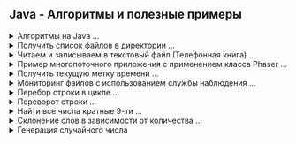 ## Java - Алгоритмы и полезные примеры

<details><summary>Алгоритмы на Java ...</summary>

> <details><summary>Пузырьковая сортировка.</summary>
>
> Сортировка пузырьком — один из самых известных алгоритмов сортировки. Здесь нужно последовательно сравнивать значения
> соседних элементов и менять числа местами, если предыдущее оказывается больше последующего. Таким образом элементы с
> большими значениями оказываются в конце списка, а с меньшими остаются в начале.
>
> Этот алгоритм считается учебным и почти не применяется на практике из-за низкой эффективности: он медленно работает на
> тестах, в которых маленькие элементы (их называют «черепахами») стоят в конце массива. Однако на нём основаны многие
> другие методы, например, шейкерная сортировка и сортировка расчёской.
>
> ![image info](./src/algorithms/bubbleSort.gif)
>
> ![image info](./src/algorithms/bubbleSortO.jpg)
>
> ```java
> package algorithms;
> 
> import java.util.Arrays;
>
> public class BubbleSortExample {
>
>   public static void main(String[] args) {
>        int[] arrays = genarateIntArrays(10);
>        System.out.println("Пузырьковая сортировка.");
>        System.out.println("Исходный массив: " + Arrays.toString(arrays));
>        System.out.println("Отсортированный: " + Arrays.toString(bubbleSort(arrays)));
>    }
>
>    /**
>     * Метод генерации неупорядоченного массива с указанием размерности в аргументе
>     */
>    private static int[] genarateIntArrays(int len) {
>
>        int[] arrRandom = new int[len];
>        for (int i = 0; i < arrRandom.length; i++) {
>            arrRandom[i] = (int) (i + Math.random() * 10);
>        }
>        return arrRandom;
>    }
>
>    /**
>     * Метод сортировки Пузырьком с аргументом типа целочисленный массив
>     */
>    private static int[] bubbleSort(int[] intArrays) {
>        int k;
>        for (int i = 0; i < intArrays.length; i++) {
>            for (int j = i + 1; j < intArrays.length; j++) {
>                if (intArrays[i] > intArrays[j]) {
>                    k = intArrays[j];
>                    intArrays[j] = intArrays[i];
>                    intArrays[i] = k;
>                }
>            }
>        }
>        return intArrays;
>    }
> }
>
> /* --------------------------------------------------
> Пузырьковая сортировка.
> Исходный массив: [1, 7, 6, 12, 7, 7, 6, 8, 15, 17]
> Отсортированный: [1, 6, 6, 7, 7, 7, 8, 12, 15, 17]
>
> */
> 
> ```
>
> [BubbleSortExample.java](./src/algorithms/BubbleSortExample.java "https://github.com/aykononov/JavaExamples/tree/main/src/algorithms/BubbleSortExample.java")
>
> </details>
>
> <details><summary>Сортировка перемешиванием (Шейкерная сортировка).</summary>
>
> Шейкерная сортировка отличается от пузырьковой тем, что она двунаправленная: алгоритм перемещается сначала слева
> направо, затем справа налево.
>
> ![image info](./src/algorithms/shakerSort.gif)
>
> ![image info](./src/algorithms/shakerSortO.jpg)
>
> ```java
> package algorithms;
>
> import java.util.Arrays;
>
> public class ShakerSortExample {
>
>    public static void main(String[] args) {
>        int[] arrays = newArrsRandom(10);
>        System.out.println("Шейкерная сортировка.");
>        System.out.println("Исходный массив: " + Arrays.toString(arrays));
>        System.out.println("Отсортированный: " + Arrays.toString(shakerSort(arrays)));
>    }
>
>    /**
>     * Метод генерации неупорядоченного массива с указанием размерности в аргументе
>     */
>    private static int[] newArrsRandom(int len) {
>        int[] arrRandom = new int[len];
>        for (int i = 0; i < arrRandom.length; i++) {
>            arrRandom[i] = (int) (i + Math.random() * 10);
>        }
>        return arrRandom;
>    }
>
>    /**
>     * Метод Шейкерной сортировки с аргументом типа целочисленный массив
>     */
>    private static int[] shakerSort(int[] A) {
>        boolean swapped;
>        do {
>            swapped = false;
>            for (int i = 0; i <= A.length - 2; i++) {
>                if (A[i] > A[i + 1]) {
>                    //проверяем, находятся ли два элемента в нерпавильном порядке
>                    int temp = A[i];
>                    A[i] = A[i + 1];
>                    A[i + 1] = temp;
>                    swapped = true;
>                }
>            }
>            if (!swapped) {
>                //здесь мы можем выйти из внешнего цикла, если обменов не произошло
>                break;
>            }
>            swapped = false;
>            for (int i = A.length - 2; i >= 0; i--) {
>                if (A[i] > A[i + 1]) {
>                    int temp = A[i];
>                    A[i] = A[i + 1];
>                    A[i + 1] = temp;
>                    swapped = true;
>                }
>            }
>            //если никакие элементы не были заменены, то список отсортирован
>        } while (swapped);
>
>        return A;
>    }
> }
>
> /* --------------------------------------------------
>
> Шейкерная сортировка.
> Исходный массив: [6, 10, 2, 9, 6, 6, 10, 9, 17, 18]
> Отсортированный: [2, 6, 6, 6, 9, 9, 10, 10, 17, 18]
>
> */
> ```
>
> [ShakerSortExample.java](./src/algorithms/ShakerSortExample.java "https://github.com/aykononov/JavaExamples/tree/main/src/algorithms/ShakerSortExample.java")
>
> </details>

</details>

<details><summary>Получить список файлов в директории ...</summary>

```java
import java.io.File;
import java.util.Set;
import java.util.stream.Collectors;
import java.util.stream.Stream;

// Пример выводит все файлы в указанной директории + фильтр.
// Фильтрация коллекций с использованием нескольких критериев.

class ListFiles {

    public Set<String> listFilesUsingJavaIO(String dir) {
        return Stream.of(new File(dir).listFiles())
                //.filter(file -> !file.isDirectory())
                .filter(file -> !file.isDirectory() &&  // фильтр: файл не является директорий
                        file.getName().startsWith("GetListFiles")) // фильтр: имя файла начинается с "..."
                .map(File::getName)
                .collect(Collectors.toSet());
    }
}

public class GetListFiles {

    public static void main(String[] args) {
        String dir = "src/main/java/package01/";
        ListFiles listFiles = new ListFiles();
        System.out.println("Получить список файлов в директории: " + dir + "\n..");
        for (String checkFile : listFiles.listFilesUsingJavaIO(dir)) {
            System.out.println(checkFile);
        }
    }
}

/* -------------------------------------------
Получить список файлов в директории: src/main/java/package01/
..
GetListFiles.java
 */
```

[GetListFiles.java](https://github.com/aykononov/JavaExamples/tree/main/src/main/java/package01/GetListFiles.java "https://github.com/aykononov/JavaExamples/tree/main/src/main/java/package01/ListFilesDemo.java")

</details>

<details><summary>Читаем и записываем в текстовый файл (Телефонная книга) ...</summary>

```java
/* Простая база данных телефонных номеров, построенная на основе
   чтения и записи текстового файла со списком свойств.  */

import javax.imageio.IIOException;
import java.io.*;
import java.util.Properties;

public class PhoneBookFromTextFile {
    public static void main(String[] args) throws IOException {
        Properties ht = new Properties();
        BufferedReader br = new BufferedReader(new InputStreamReader(System.in));
        String name, number;
        FileInputStream fin = null;
        boolean changed = false;

        // Попытаться открыть файл phonebook.dat
        try {
            fin = new FileInputStream("src/main/java/package02/phonebook.dat");
        } catch (FileNotFoundException e) {
            // игнорировать отсутствующий файл
        }

        // Если телефонная книга уже существует, загрузить существующие телефонные номера.
        try {
            if (fin != null) {
                ht.load(fin);
                fin.close();
            }
        } catch (IIOException e) {
            System.out.println("Oшибкa чтения файла.");
        } catch (IOException e) {
            e.printStackTrace();
        }

        // разрешить пользователю вводить новые имена и номера телефонов абонентов
        do {
            System.out.println("Добавить контакт ('exit' для завершения).\n ввeдитe имя: ");
            name = br.readLine();
            if (name.equals("exit")) continue;
            System.out.println("Bвeдитe номер: ");
            number = br.readLine();
            ht.put(name, number);
            changed = true;
        } while (!name.equals("exit"));

        // сохранить телефонную книгу, если она изменилась
        if (changed) {
            FileOutputStream fout = new FileOutputStream("src/main/java/package02/phonebook.dat");
            ht.store(fout, "Телефонная книга");
            fout.close();
        }

        //искать номер по имени абонента
        do {
            System.out.println("Поиск контакта по имени ('exit' для завершения).\n ввeдитe имя: ");
            name = br.readLine();
            if (name.equals("exit")) continue;
            number = (String) ht.get(name);
            System.out.println("Контакт: " + name + ", " + number);
        } while (!name.equals("exit"));
    }
}
/* ----------------------------------------------
Добавить контакт ('exit' для завершения).
 ввeдитe имя:
alex
Bвeдитe номер:
111
Добавить контакт ('exit' для завершения).
 ввeдитe имя:
elen
Bвeдитe номер:
222
Добавить контакт ('exit' для завершения).
 ввeдитe имя:
exit
Поиск контакта по имени ('exit' для завершения).
 ввeдитe имя:
alex
Контакт: alex, 111
Поиск контакта по имени ('exit' для завершения).
 ввeдитe имя:
exit

 */
```

[PhoneBookFromTextFile.java](https://github.com/aykononov/JavaExamples/tree/main/src/main/java/package02/PhoneBookFromTextFile.java "https://github.com/aykononov/JavaExamples/tree/main/src/main/java/package02/PhoneBookFromTextFile.java")

</details>

<details><summary>Пример многопоточного приложения с применением класса Phaser ...</summary>

```java
/* Пример многопоточного приложения с применением класса Phaser.

Класс Phaser синхронизирует потоки - он определяет объект синхронизации,
который ждет, пока не завершится определенная фаза.
Далее Phaser переходит к следующей стадии или фазе и снова ожидает ее завершения.
*/

import java.util.concurrent.Phaser;

class PhaseThread implements Runnable {
    Phaser phaser;
    String name;

    PhaseThread(Phaser phaser, String name) {
        this.phaser = phaser;
        this.name = name;

        // регистрирует текущий поток как участника
        phaser.register();
    }

    public void run() {
        System.out.println(this.name + " выполняет фазу " + phaser.getPhase());
        phaser.arriveAndAwaitAdvance(); // сообщает, что Первая фаза достигнута
        try {
            Thread.sleep(100);
        } catch (InterruptedException e) {
            System.out.println(e.getMessage());
        }

        System.out.println(this.name + " выполняет фазу " + phaser.getPhase());
        phaser.arriveAndAwaitAdvance(); // сообщает, что Вторая фаза достигнута
        try {
            Thread.sleep(100);
        } catch (InterruptedException e) {
            System.out.println(e.getMessage());
        }

        System.out.println(this.name + " выполняет фазу " + phaser.getPhase());
        phaser.arriveAndDeregister(); // сообщает о Завершении фаз и удаляет с регистрации объект
    }
}

class MultithreadingUsingPhaser {
    public static void main(String[] args) {
        Phaser phaser = new Phaser(1); // число 1 - главный поток
        new Thread(new PhaseThread(phaser, "PhaserThread 1")).start();
        new Thread(new PhaseThread(phaser, "PhaserThread 2")).start();
        new Thread(new PhaseThread(phaser, "PhaserThread 3")).start();

        // ожидаем завершения фазы 0
        int phase = phaser.getPhase();
        phaser.arriveAndAwaitAdvance();
        System.out.println("Фаза " + phase + " завершена");

        // ожидаем завершения фазы 1
        phase = phaser.getPhase();
        phaser.arriveAndAwaitAdvance();
        System.out.println("Фаза " + phase + " завершена");

        // ожидаем завершения фазы 2
        phase = phaser.getPhase();
        phaser.arriveAndAwaitAdvance();
        System.out.println("Фаза " + phase + " завершена");

        phaser.arriveAndDeregister();
    }
}

/* ----------------------------
PhaserThread 2 выполняет фазу 0
PhaserThread 3 выполняет фазу 0
PhaserThread 1 выполняет фазу 0
Фаза 0 завершена
PhaserThread 1 выполняет фазу 1
PhaserThread 3 выполняет фазу 1
PhaserThread 2 выполняет фазу 1
Фаза 1 завершена
PhaserThread 2 выполняет фазу 2
PhaserThread 1 выполняет фазу 2
PhaserThread 3 выполняет фазу 2
Фаза 2 завершена
 */
```

[MultithreadingUsingPhaser.java](https://github.com/aykononov/JavaExamples/tree/main/src/main/java/package03/MultithreadingUsingPhaser.java "https://github.com/aykononov/JavaExamples/tree/main/src/main/java/package03/PhaseThreadDemo.java")

</details>

<details><summary>Получить текущую метку времени ...</summary>

```java
/* Получить текущую метку времени */

import java.sql.Timestamp;

public class GetCurrentTimestamp {
    public static void main(String[] args) {
        System.out.println(new Timestamp(System.currentTimeMillis()));
    }
}

/*---------------------
2020-11-25 15:36:10.581
 */
```

[GetCurrentTimestamp.java](https://github.com/aykononov/JavaExamples/tree/main/src/main/java/package04/GetCurrentTimestamp.java "https://github.com/aykononov/JavaExamples/tree/main/src/main/java/package04/GetCurrentTimestamp.java")

</details>

<details><summary>Мониторинг файлов с использованием службы наблюдения ...</summary>

```java
/* Мониторинг файлов с использованием службы наблюдения.
 *  WatchService - Служба наблюдения, которая отслеживает зарегистрированные объекты на предмет изменений и событий. */

import java.io.IOException;
import java.nio.file.*;

public class WatcherServiceExample {
    public static void main(String[] args) {

        try (WatchService watchService = FileSystems.getDefault().newWatchService()) {
            Path path = Paths.get("src/main/java/package05");
            path.register(watchService,
                    StandardWatchEventKinds.ENTRY_CREATE,
                    StandardWatchEventKinds.ENTRY_DELETE,
                    StandardWatchEventKinds.ENTRY_MODIFY);
            WatchKey key;
            while ((key = watchService.take()) != null) {
                for (WatchEvent<?> event : key.pollEvents()) {
                    System.out.println(path + ": " + event.kind() + ": " + event.context());
                }
                key.reset();
            }
        } catch (IOException | InterruptedException e) {
            System.out.println(e.getMessage());
        }
    }
}
/* -----------------------------------------
src\main\java\package05: ENTRY_CREATE: a.txt
src\main\java\package05: ENTRY_MODIFY: a.txt
src\main\java\package05: ENTRY_DELETE: a.txt

 */
```

[WatcherServiceExample.java](https://github.com/aykononov/JavaExamples/tree/main/src/main/java/package05/WatcherServiceExample.java "https://github.com/aykononov/JavaExamples/tree/main/src/main/java/package05/WatcherServiceExample.java")

</details>

<details><summary>Перебор строки в цикле ...</summary>

```java
/* Перебор строки в цикле по символам. */
public class StringForEach {
    public static void main(String[] args) {
        String str = "Hello Java";
        System.out.print("Перебор строки в цикле: ");
        for (char c : str.toCharArray()) {
            System.out.print(c + " ");
        }
    }
}
/* ----------------------------------------
Перебор строки в цикле: H e l l o   J a v a 
 */
```

[StringForEach.java](https://github.com/aykononov/JavaExamples/tree/main/src/main/java/package06/StringForEach.java "https://github.com/aykononov/JavaExamples/tree/main/src/main/java/package06/StringForEach.java")

</details>

<details><summary>Переворот строки ...</summary>

```java
/* Переворот строки. */
public class StringReverse {
    public static void main(String[] args) {
        String str = "Hello Java";
        System.out.print("Переворот строки: ");
        for (int i = str.length() - 1; i >= 0; i--) {
            System.out.print(str.charAt(i));
        }
    }
}
/* -------------------------
Переворот строки: avaJ olleH
 */
```

[StringReverse.java](https://github.com/aykononov/JavaExamples/tree/main/src/main/java/package06/StringReverse.java "https://github.com/aykononov/JavaExamples/tree/main/src/main/java/package06/StringReverse.java")

</details>

<details><summary>Найти все числа кратные 9-ти ...</summary>

```java
// Найти все числа кратные 9-ти.
public class ForContionue {
    public static void main(String[] args) {
        for (int i = 0; i < 82; i++) {
            // Оператор деления по модулю % - возвращает остаток от деления.
            if (i % 9 == 0) System.out.print(i + " ");
        }
    }
}
/* ------------------------
0 9 18 27 36 45 54 63 72 81 
 */
```

[ForContionue.java](https://github.com/aykononov/JavaExamples/tree/main/src/main/java/package07/ForContionue.java "https://github.com/aykononov/JavaExamples/tree/main/src/main/java/package07/ForContionue.java")

</details>

<details><summary>Склонение слов в зависимости от количества ...</summary>

```java
// Склонение слов в зависимости от количества.
public class Declination {

    public static void main(String[] args) {
        System.out.println("1 " + getDeclination(1));
        System.out.println("2 " + getDeclination(2));
        System.out.println("5 " + getDeclination(5));
        System.out.println("21 " + getDeclination(21));
        System.out.println("52 " + getDeclination(52));
        System.out.println("105 " + getDeclination(105));
    }

    private static String getDeclination(int count) {
        String one = "день";
        String tow = "дня";
        String five = "дней";

        if (count > 100) count %= 100;
        if (count > 20) count %= 10;
        switch (count) {
            case 1:
                return one;
            case 2:
            case 3:
            case 4:
                return tow;
            default:
                return five;

        }
    }
}
/* ---------
1 день
2 дня
5 дней
21 день
52 дня
105 дней
 */
```

[Declination.java](https://github.com/aykononov/JavaExamples/tree/main/src/main/java/package07/Declination.java "https://github.com/aykononov/JavaExamples/tree/main/src/main/java/package07/Declination.java")

</details>

<details><summary>Генерация случайного числа</summary>

```java
import static java.util.Arrays.stream;
import static java.util.stream.Collectors.toList;

import java.util.List;
import java.util.Random;

/**
 * Генерация случайного числа
 */
public class RandomIntBetweenExclude {
    public static void main(String[] args) {
        System.out.println("Генерация случайного числа, исключая диапазон чисел:");
        System.out.print(nextIntExclude(1, 2, 3, 4, 5) + " ");

        System.out.println("\n");

        System.out.println("Генерация случайного числа в диапазоне min и max, исключая диапазон чисел:");
        System.out.print(nextIntBetweenExclude(7, 10, 9, 10) + " ");
    }

    // Генерация случайного числа, исключая диапазон чисел
    public static Integer nextIntExclude(final Integer... exclude) {
        int result = new Random().nextInt();
        if (exclude.length == 0) {
            return result;
        }
        List<Integer> excludeList = stream(exclude).collect(toList());
        while (excludeList.contains(result)) {
            result++;
        }
        return result;
    }

    // Генерация случайного числа в диапазоне min и max, исключая диапазон чисел
    public static Integer nextIntBetweenExclude(final Integer min, final Integer max, final Integer... exclude) {
        int random = new Random().nextInt(max - min + 1) + min;
        int result = random;
        if (exclude.length == 0) {
            return result;
        }
        List<Integer> excludeList = stream(exclude).collect(toList());
        if (!excludeList.contains(result) && result >= min && result <= max) {
            return result;
        }
        while (result++ != max) {
            if (!excludeList.contains(result)) {
                return result;
            }
        }
        result = random;
        while (result-- != min) {
            if (!excludeList.contains(result)) {
                return result;
            }
        }
        throw new IllegalArgumentException("Все числа из диапазона в списке на исключение!");
    }
}

```

[RandomIntBetweenExclude.java](https://github.com/aykononov/JavaExamples/tree/main/src/main/java/package08/RandomIntBetweenExclude.java "https://github.com/aykononov/JavaExamples/tree/main/src/main/java/package08/RandomIntBetweenExclude.java")

</details>